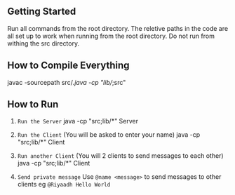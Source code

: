 ## Getting Started

Run all commands from the root directory. The reletive paths in the code are all set up to work when running from the root directory.
Do not run from withing the src directory.

## How to Compile Everything

javac -sourcepath src/*.java -cp "lib/*;src"

## How to Run

1) `Run the Server`
    java -cp "src;lib/*" Server

2) `Run the Client` (You will be asked to enter your name)
    java -cp "src;lib/*" Client

3) `Run another Client` (You will 2 clients to send messages to each other)
    java -cp "src;lib/*" Client

4) `Send private message`
    Use `@name <message>` to send messages to other clients
    eg `@Riyaadh Hello World`


